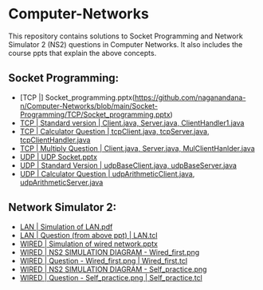 # Computer-Networks

This repository contains solutions to Socket Programming and Network Simulator 2 (NS2) questions in Computer Networks. It also includes the course ppts that explain the above concepts.

## Socket Programming:

- [TCP |] Socket_programming.pptx(https://github.com/naganandana-n/Computer-Networks/blob/main/Socket-Programming/TCP/Socket_programming.pptx)
- [TCP | Standard version    | Client.java, Server.java, ClientHandler1.java](https://github.com/naganandana-n/Computer-Networks/tree/main/Socket-Programming/TCP)
- [TCP | Calculator Question | tcpClient.java, tcpServer.java, tcpClientHandler.java](https://github.com/naganandana-n/Computer-Networks/tree/main/Socket-Programming/TCP/TCP%20Q%20-%20CALCULATOR)
- [TCP | Multiply Question   | Client.java, Server.java, MulClientHanlder.java](https://github.com/naganandana-n/Computer-Networks/tree/main/Socket-Programming/TCP/TCP%20Q%20-%20MULTIPLY%20THE%20CLIENT%20RESULT%20BY%202)
- [UDP | UDP Socket.pptx](https://github.com/naganandana-n/Computer-Networks/blob/main/Socket-Programming/UDP/UDP%20Socket.pptx)
- [UDP | Standard Version    | udpBaseClient.java, udpBaseServer.java](https://github.com/naganandana-n/Computer-Networks/tree/main/Socket-Programming/UDP)
- [UDP | Calculator Question | udpArithmeticClient.java, udpArithmeticServer.java](https://github.com/naganandana-n/Computer-Networks/tree/main/Socket-Programming/UDP/UDP%20Q%20-%20CALCULATOR)

## Network Simulator 2:

- [LAN | Simulation of LAN.pdf](https://github.com/naganandana-n/Computer-Networks/blob/main/Network-Simulator-2%20(NS2)/LAN/Simulation%20of%20LAN.pdf)
- [LAN | Question (from above ppt) | LAN.tcl](https://github.com/naganandana-n/Computer-Networks/blob/main/Network-Simulator-2%20(NS2)/LAN/LAN.tcl)
- [WIRED | Simulation of wired network.pptx](https://github.com/naganandana-n/Computer-Networks/blob/main/Network-Simulator-2%20(NS2)/WIRED/Simulation%20of%20wired%20network.pptx)
- [WIRED | NS2 SIMULATION DIAGRAM - Wired_first.png](https://github.com/naganandana-n/Computer-Networks/blob/main/Network-Simulator-2%20(NS2)/WIRED/NS2%20SIMULATION%20DIAGRAM%20-%20Wired_first%20.png)
- [WIRED | Question - Wired_first.png | Wired_first.tcl](https://github.com/naganandana-n/Computer-Networks/blob/main/Network-Simulator-2%20(NS2)/WIRED/Wired_first.tcl)
- [WIRED | NS2 SIMULATION DIAGRAM - Self_practice.png](https://github.com/naganandana-n/Computer-Networks/blob/main/Network-Simulator-2%20(NS2)/WIRED/NS2%20SIMULATION%20DIAGRAM%20-%20Self_practice.png)
- [WIRED | Question - Self_practice.png | Self_practice.tcl](https://github.com/naganandana-n/Computer-Networks/blob/main/Network-Simulator-2%20(NS2)/WIRED/Self_practice.tcl)

